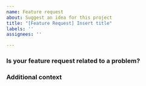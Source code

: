 ```yaml
---
name: Feature request
about: Suggest an idea for this project
title: "[Feature Request] Insert title"
labels: ''
assignees: ''

---
```


<!-- Detail your request here: -->


### Is your feature request related to a problem?
<!-- A clear and concise description of what the problem is. Ex. I'm always frustrated when [...] -->

### Additional context
<!-- Add any other context or screenshots about the feature request here. -->
